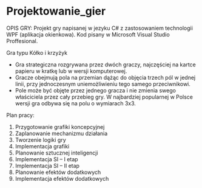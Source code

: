 # Projektowanie_gier

OPIS GRY:
Projekt gry napisanej w jezyku C# z zastosowaniem technologii WPF (aplikacja okienkowa).
Kod pisany w Microsoft Visual Studio Proffesional.

Gra typu Kółko i krzyżyk 
- Gra strategiczna rozgrywana przez dwóch graczy, najczęściej na kartce papieru w kratkę lub w wersji komputerowej. 
- Gracze obejmują pola na przemian dążąc do objęcia trzech pól w jednej linii, przy jednoczesnym uniemożliwieniu tego samego przeciwnikowi.
- Pole może być objęte przez jednego gracza i nie zmienia swego właściciela przez cały przebieg gry. 
W najbardziej popularnej w Polsce wersji gra odbywa się na polu o wymiarach 3x3. 


Plan pracy:
1. Przygotowanie grafiki koncepcyjnej
2. Zaplanowanie mechanizmu działania
3. Tworzenie logiki gry
4. Implementacja grafiki
5. Planowanie sztucznej inteligencji
6. Implementacja SI – I etap
7. Implementacja SI – II etap
8. Planowanie efektów dodatkowych
9. Implementacja efektów dodatkowych

